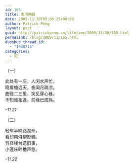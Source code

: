```yaml
---
id: 165
title: 南浔两首
date: 2009-11-30T05:06:25+00:00
author: Patrick Peng
layout: post
guid: http://patrickpeng.cn/lifetime/2009/11/30/165.html
permalink: /blog/2009/11/165.html
duoshuo_thread_id:
  - "1940214"
categories:
  - 記
---
```

<p>（一）</p>  <p>此处有一庄，人闲水声忙。    <br />晓看檐远天，夜闻月疏凉。     <br />曲径二三里，突见穿心巷。     <br />不知谁相逢，前缘已成殇。</p>  <p><em>-11.21</em></p>  <p>（二）</p>  <p>轻车半晌路湖州，    <br />看却南浔柳影稠。     <br />剪径楼台遗旧事，     <br />小莲庄畔橹声悠。</p>  <p><em>-11.22</em></p>